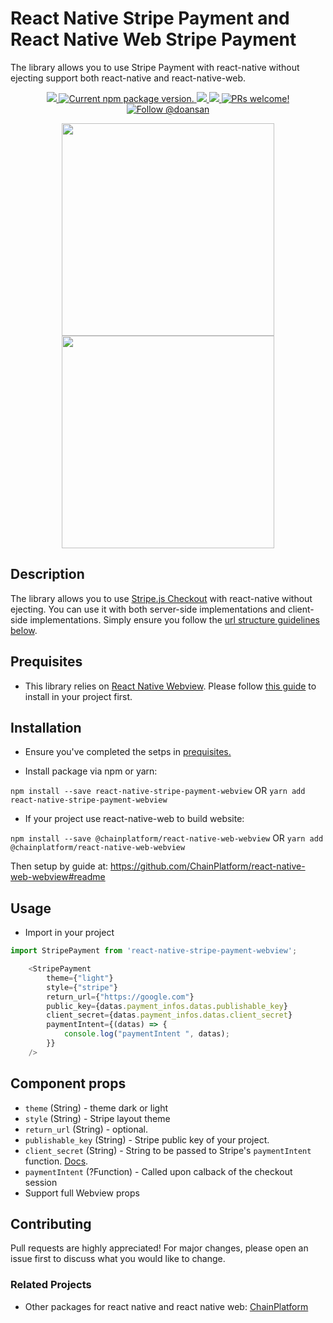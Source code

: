 # React Native Stripe Payment and React Native Web Stripe Payment
 The library allows you to use Stripe Payment with react-native without ejecting support both react-native and react-native-web.

<p align="center">
  <a href="https://github.com/ChainPlatform/react-native-stripe-payment-webview/blob/HEAD/LICENSE">
    <img src="https://img.shields.io/badge/license-MIT-blue.svg" />
  </a>
  <a href="https://www.npmjs.com/package/react-native-stripe-payment-webview">
    <img src="https://img.shields.io/npm/v/react-native-stripe-payment-webview?color=brightgreen&label=npm%20package" alt="Current npm package version." />
  </a>
  <a href="https://www.npmjs.com/package/react-native-stripe-payment-webview">
    <img src="https://img.shields.io/npm/dt/react-native-stripe-payment-webview.svg"></img>
  </a>
  <a href="https://www.npmjs.com/package/react-native-stripe-payment-webview">
    <img src="https://img.shields.io/badge/platform-android%20%7C%20ios%20%7C%20web-blue"></img>
  </a>
  <a href="https://github.com/ChainPlatform/react-native-stripe-payment-webview/pulls">
    <img src="https://img.shields.io/badge/PRs-welcome-brightgreen.svg" alt="PRs welcome!" />
  </a>
  <a href="https://twitter.com/intent/follow?screen_name=doansan">
    <img src="https://img.shields.io/twitter/follow/doansan.svg?label=Follow%20@doansan" alt="Follow @doansan" />
  </a>
</p>


<p align="center">
  <img src="https://i.imgur.com/pUSH1bo.png" width="340px"></img>
  <img src="https://i.imgur.com/Zz1Jpd0.png" width="340px"></img>
</p>


## Description
The library allows you to use [Stripe.js Checkout](https://stripe.com/payments/checkout) with react-native without ejecting. You can use it with both server-side implementations and client-side implementations. Simply ensure you follow the [url structure guidelines below](#important-notes-about-urls).


## Prequisites
- This library relies on [React Native Webview](https://www.npmjs.com/package/react-native-webview). Please follow [this guide](https://github.com/react-native-community/react-native-webview/blob/HEAD/docs/Getting-Started.md) to install in your project first.


## Installation

- Ensure you've completed the setps in [prequisites.](#prequisites)

- Install package via npm or yarn:

`npm install --save react-native-stripe-payment-webview` OR `yarn add react-native-stripe-payment-webview`

- If your project use react-native-web to build website:

`npm install --save @chainplatform/react-native-web-webview` OR `yarn add @chainplatform/react-native-web-webview`

Then setup by guide at: https://github.com/ChainPlatform/react-native-web-webview#readme

## Usage

- Import in your project

```javascript
import StripePayment from 'react-native-stripe-payment-webview';
```

```js
    <StripePayment
        theme={"light"}
        style={"stripe"}
        return_url={"https://google.com"}
        public_key={datas.payment_infos.datas.publishable_key}
        client_secret={datas.payment_infos.datas.client_secret}
        paymentIntent={(datas) => {
            console.log("paymentIntent ", datas);
        }}
    />
```

## Component props

- `theme` (String) - theme dark or light
- `style` (String) - Stripe layout theme
- `return_url` (String) - optional.
- `publishable_key` (String) - Stripe public key of your project.
- `client_secret` (String) - String to be passed to Stripe's `paymentIntent` function. [Docs](https://docs.stripe.com/payments/quickstart?client=html).
- `paymentIntent` (?Function) - Called upon calback of the checkout session 
- Support full Webview props


## Contributing
Pull requests are highly appreciated! For major changes, please open an issue first to discuss what you would like to change.

### Related Projects
- Other packages for react native and react native web: [ChainPlatform](https://github.com/ChainPlatform)

